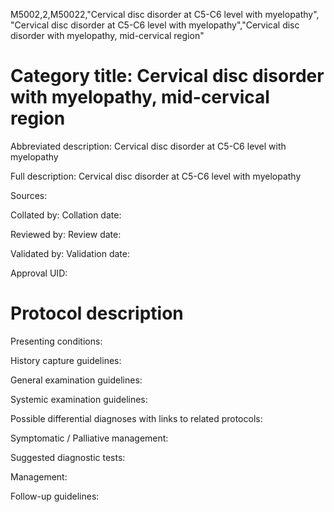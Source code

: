 M5002,2,M50022,"Cervical disc disorder at C5-C6 level with myelopathy", "Cervical disc disorder at C5-C6 level with myelopathy","Cervical disc disorder with myelopathy, mid-cervical region"
# Category title: Cervical disc disorder with myelopathy, mid-cervical region

Abbreviated description: Cervical disc disorder at C5-C6 level with myelopathy

Full description: Cervical disc disorder at C5-C6 level with myelopathy

Sources:

Collated by:
Collation date:

Reviewed by:
Review date:

Validated by:
Validation date:

Approval UID:

# Protocol description

Presenting conditions:

History capture guidelines:

General examination guidelines:

Systemic examination guidelines:

Possible differential diagnoses with links to related protocols:

Symptomatic / Palliative management:

Suggested diagnostic tests:

Management:

Follow-up guidelines:
